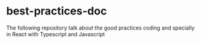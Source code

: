 # best-practices-doc
The following repository talk about the good practices coding and specially in React with Typescript and Javascript
